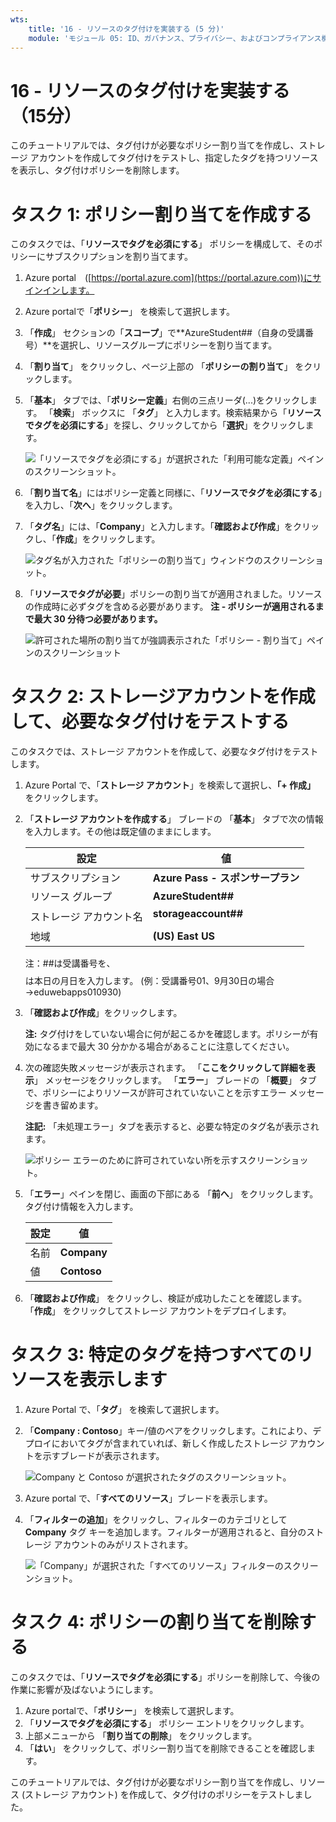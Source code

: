```yaml
---
wts:
    title: '16 - リソースのタグ付けを実装する (5 分)'
    module: 'モジュール 05: ID、ガバナンス、プライバシー、およびコンプライアンス機能に関する説明'
---
```

# 16 - リソースのタグ付けを実装する（15分）

このチュートリアルでは、タグ付けが必要なポリシー割り当てを作成し、ストレージ アカウントを作成してタグ付けをテストし、指定したタグを持つリソースを表示し、タグ付けポリシーを削除します。

# タスク 1: ポリシー割り当てを作成する 

このタスクでは、「**リソースでタグを必須にする**」 ポリシーを構成して、そのポリシーにサブスクリプションを割り当てます。 

1. Azure portal　([https://portal.azure.com](https://portal.azure.com))にサインインします。

2. Azure portalで「**ポリシー**」 を検索して選択します。

3. 「**作成**」 セクションの「**スコープ**」で**AzureStudent##（自身の受講番号）**を選択し、リソースグループにポリシーを割り当てます。

4. 「**割り当て**」 をクリックし、ページ上部の 「**ポリシーの割り当て**」 をクリックします。

5. 「**基本**」 タブでは、「**ポリシー定義**」右側の三点リーダ(...)をクリックします。 「**検索**」 ボックスに 「**タグ**」 と入力します。検索結果から「**リソースでタグを必須にする**」を探し、クリックしてから「**選択**」をクリックします。

   ![「リソースでタグを必須にする」が選択された「利用可能な定義」ペインのスクリーンショット。](./images/1701.png)

6. 「**割り当て名**」にはポリシー定義と同様に、「**リソースでタグを必須にする**」を入力し、「**次へ**」をクリックします。

7. 「**タグ名**」には、「**Company**」と入力します。「**確認および作成**」をクリックし、「**作成**」をクリックします。

   ![タグ名が入力された「ポリシーの割り当て」ウィンドウのスクリーンショット。](./images/1702.png)

8. 「**リソースでタグが必要**」ポリシーの割り当てが適用されました。リソースの作成時に必ずタグを含める必要があります。
   **注 - ポリシーが適用されるまで最大 30 分待つ必要があります。** 

   ![許可された場所の割り当てが強調表示された「ポリシー - 割り当て」ペインのスクリーンショット](./images/1703.png)

# タスク 2: ストレージアカウントを作成して、必要なタグ付けをテストする

このタスクでは、ストレージ アカウントを作成して、必要なタグ付けをテストします。 

1. Azure Portal で、「**ストレージ アカウント**」を検索して選択し、**「+ 作成」** をクリックします。

2. 「**ストレージ アカウントを作成する**」 ブレードの 「**基本**」 タブで次の情報を入力します。その他は既定値のままにします。

    | 設定 | 値 |
    | --- | --- |
    | サブスクリプション | **Azure Pass - スポンサープラン** |
    | リソース グループ | **AzureStudent##** |
    | ストレージ アカウント名 | **storageaccount##$$$$** |
    | 地域 | **(US) East US** |

    注：##は受講番号を、$$$$は本日の月日を入力します。 (例：受講番号01、9月30日の場合→eduwebapps010930)

    

3. 「**確認および作成**」をクリックします。 

    **注:** タグ付けをしていない場合に何が起こるかを確認します。ポリシーが有効になるまで最大 30 分かかる場合があることに注意してください。

4. 次の確認失敗メッセージが表示されます。 「**ここをクリックして詳細を表示**」 メッセージをクリックします。 「**エラー**」 ブレードの 「**概要**」 タブで、ポリシーによりリソースが許可されていないことを示すエラー メッセージを書き留めます。

    **注記:** 「未処理エラー」タブを表示すると、必要な特定のタグ名が表示されます。 

    ![ポリシー エラーのために許可されていない所を示すスクリーンショット。](./images/1704.png)


5. 「**エラー**」ペインを閉じ、画面の下部にある 「**前へ**」 をクリックします。タグ付け情報を入力します。 

    | 設定 | 値 |
    | --- | --- |
    | 名前 | **Company** |
    | 値 | **Contoso** |

6. 「**確認および作成**」 をクリックし、検証が成功したことを確認します。 「**作成**」 をクリックしてストレージ アカウントをデプロイします。 

# タスク 3: 特定のタグを持つすべてのリソースを表示します

1. Azure Portal で、「**タグ**」 を検索して選択します。

2. 「**Company : Contoso**」キー/値のペアをクリックします。これにより、デプロイにおいてタグが含まれていれば、新しく作成したストレージ アカウントを示すブレードが表示されます。 

   ![Company と Contoso が選択されたタグのスクリーンショット。](./images/1705.png)

3. Azure portal で、「**すべてのリソース**」ブレードを表示します。

4. 「**フィルターの追加**」をクリックし、フィルターのカテゴリとして **Company** タグ キーを追加します。フィルターが適用されると、自分のストレージ アカウントのみがリストされます。

    ![「Company」が選択された「すべてのリソース」フィルターのスクリーンショット。](./images/1706.png)

# タスク 4: ポリシーの割り当てを削除する

このタスクでは、「**リソースでタグを必須にする**」ポリシーを削除して、今後の作業に影響が及ばないようにします。 

1. Azure portalで、「**ポリシー**」 を検索して選択します。
2. 「**リソースでタグを必須にする**」 ポリシー エントリをクリックします。
3. 上部メニューから 「**割り当ての削除**」 をクリックします。
4. 「**はい**」 をクリックして、ポリシー割り当てを削除できることを確認します。

このチュートリアルでは、タグ付けが必要なポリシー割り当てを作成し、リソース (ストレージ アカウント) を作成して、タグ付けのポリシーをテストしました。
